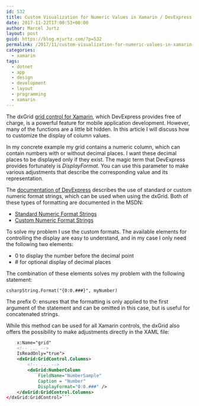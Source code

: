```yaml
---
id: 532
title: Custom Visualization for Numeric Values in Xamarin / DevExpress dxGrid
date: 2017-11-22T17:00:53+00:00
author: Marcel Jurtz
layout: post
guid: https://blog.mjurtz.com/?p=532
permalink: /2017/11/custom-visualization-for-numeric-values-in-xamarin-devexpress-dxgrid/
categories:
  - xamarin
tags:
  - dotnet
  - app
  - design
  - development
  - layout
  - programming
  - xamarin
---
```

The dxGrid [grid control for Xamarin](https://components.xamarin.com/view/devexpress-grid), which DevExpress provides free of charge, is a powerful feature for mobile application development. However, many of the functions are a little bit hidden. In this article I will discuss how to customize the display of column values.

In my concrete example my grid contains a numeric column, which can contain numbers with or without decimal places. I want these decimal places to be displayed only if they exist. The magic term that DevExpress provides fortunately is _DisplayFormat_. You can use this parameter to make various adjustments that describe the corresponding value and its representation.

The [documentation of DevExpress](https://documentation.devexpress.com/Xamarin/DevExpress.Mobile.DataGrid.GridColumn.DisplayFormat.property) describes the use of standard or custom numeric format strings, which can be used when using the dxGrid. Both of these types of formatting are documented in the MSDN:

  * [Standard Numeric Format Strings](https://msdn.microsoft.com/en-us/library/dwhawy9k(v=vs.85).aspx)
  * [Custom Numeric Format Strings](https://msdn.microsoft.com/en-us/library/0c899ak8(v=vs.85))

To solve my problem I use the custom formats. The available elements for controlling the display are easy to understand, and in my case I only need the following two elements:

  * 0 to display the number before the decimal point
  * \# for optional display of decimal places

The combination of these elements solves my problem with the following statement:

```csharpString.Format("{0:0.###}", myNumber)```

The prefix 0: ensures that the formatting is only applied to the first argument of the statement and can be omitted in this case, but is useful for concatenated strings.

While this method can be used for all Xamarin controls, the dxGrid also offers the possibility to make adjustments directly in the XAML file:

```xml <dxGrid:GridControl 
    x:Name="grid" 
    <!-- ... -->
    IsReadOnly="true">
    <dxGrid:GridControl.Columns>
        <!-- ... -->
        <dxGrid:NumberColumn 
            FieldName="NumberSample" 
            Caption = "Number" 
            DisplayFormat="0:0.###" />
    </dxGrid:GridControl.Columns>
</dxGrid:GridControl>```